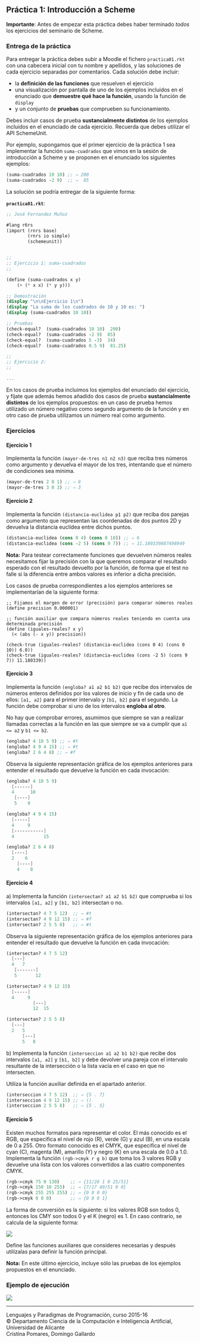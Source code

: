 ## Práctica 1: Introducción a Scheme

**Importante**: Antes de empezar esta práctica debes haber terminado *todos* los ejercicios del seminario de Scheme.

### Entrega de la práctica

Para entregar la práctica debes subir a Moodle el fichero `practica01.rkt` con una cabecera inicial con tu nombre y apellidos, y las soluciones de cada ejercicio separadas por comentarios. Cada solución debe incluir:

- la **definición de las funciones** que resuelven el ejercicio
- una visualización por pantalla de uno de los ejemplos incluidos en el enunciado que **demuestre qué hace la función**, usando la función de `display`
- y un conjunto de **pruebas** que comprueben su funcionamiento.

Debes incluir casos de prueba **sustancialmente distintos** de los ejemplos incluidos en el enunciado de cada ejercicio. Recuerda que debes utilizar el API SchemeUnit.

Por ejemplo, supongamos que el primer ejercicio de la práctica 1 sea implementar la función `suma-cuadrados` que vimos en la sesión de introducción a Scheme y se proponen en el enunciado los siguientes ejemplos:
```scheme
(suma-cuadrados 10 10) ;; ⇒ 200
(suma-cuadrados -2 9)  ;; ⇒  85
```

La solución se podría entregar de la siguiente forma:

**`practica01.rkt`**:

```scheme
;; José Fernandez Muñoz

#lang r6rs
(import (rnrs base)
        (rnrs io simple)
        (schemeunit))


;;
;; Ejercicio 1: suma-cuadrados
;;

(define (suma-cuadrados x y)
    (+ (* x x) (* y y)))

;; Demostración
(display "\n\nEjercicio 1\n")
(display "La suma de los cuadrados de 10 y 10 es: ")
(display (suma-cuadrados 10 10))

;; Pruebas
(check-equal?  (suma-cuadrados 10 10)  200)
(check-equal?  (suma-cuadrados -2 9)  85)
(check-equal?  (suma-cuadrados 5 -3)  34)
(check-equal?  (suma-cuadrados 0.5 9)  81.25)

;;
;; Ejercicio 2:
;;

...

```

En los casos de prueba incluimos los ejemplos del enunciado del ejercicio, y fíjate que además hemos añadido dos casos de prueba **sustancialmente distintos** de los ejemplos propuestos: en un caso de prueba hemos utilizado un número negativo como segundo argumento de la función y en otro caso de prueba utilizamos un número real como argumento.

### Ejercicios


#### Ejercicio 1

Implementa la función `(mayor-de-tres n1 n2 n3)` que reciba tres números como argumento y devuelva el mayor de los tres, intentando que el número de condiciones sea mínima.

```scheme
(mayor-de-tres 2 8 1) ;; ⇒ 8
(mayor-de-tres 3 0 3) ;; ⇒ 3
```


#### Ejercicio 2

Implementa la función `(distancia-euclidea p1 p2)` que reciba dos parejas como argumento que representan las coordenadas de dos puntos 2D y devuelva la distancia euclídea entre dichos puntos.

```scheme
(distancia-euclidea (cons 0 4) (cons 0 10)) ;; ⇒ 6
(distancia-euclidea (cons -2 5) (cons 9 7)) ;; ⇒ 11.180339887498949
```
**Nota:** Para testear correctamente funciones que devuelven números reales necesitamos fijar la precisión con la que queremos comparar el resultado esperado con el resultado devuelto por la función, de forma que el test no falle si la diferencia entre ambos valores es inferior a dicha precisión.

Los casos de prueba correspondientes a los ejemplos anteriores se implementarían de la siguiente forma:

```
;; Fijamos el margen de error (precisión) para comparar números reales
(define precision 0.000001)

;; función auxiliar que compara números reales teniendo en cuenta una determinada precisión
(define (iguales-reales? x y)
  (< (abs (- x y)) precision))

(check-true (iguales-reales? (distancia-euclidea (cons 0 4) (cons 0 10)) 6.0))
(check-true (iguales-reales? (distancia-euclidea (cons -2 5) (cons 9 7)) 11.180339))
```

#### Ejercicio 3

Implementa la función `(engloba? a1 a2 b1 b2)` que recibe dos intervalos de números enteros definidos por los valores de inicio y fin de cada uno de ellos: `[a1, a2]` para el primer intervalo y `[b1, b2]` para el segundo. La función debe comprobar si uno de los intervalos **engloba al otro**.

No hay que comprobar errores, asumimos que siempre se van a realizar llamadas correctas a la función en las que siempre se va a cumplir que `a1 <= a2` y `b1 <= b2`.

```scheme
(engloba? 4 10 5 9) ;; ⇒ #t
(engloba? 4 9 4 15) ;; ⇒ #t
(engloba? 2 6 4 8) ;; ⇒ #f
```
Observa la siguiente representación gráfica de los ejemplos anteriores para entender el resultado que devuelve la función en cada invocación:

```scheme
(engloba? 4 10 5 9)
  [------]
  4      10
   [----]
   5    9

(engloba? 4 9 4 15)
  [-----]
  4     9
  [-----------]
  4           15

(engloba? 2 6 4 8)
  [----]
  2    6
    [----]
    4    8
```


#### Ejercicio 4

a) Implementa la función `(intersectan? a1 a2 b1 b2)` que comprueba si los intervalos `[a1, a2]` y `[b1, b2]` intersectan o no.

```scheme
(intersectan? 4 7 5 12)  ;; ⇒ #t
(intersectan? 4 9 12 15) ;; ⇒ #f
(intersectan? 2 5 5 8)   ;; ⇒ #t
```

Observa la siguiente representación gráfica de los ejemplos anteriores para entender el resultado que devuelve la función en cada invocación:

```scheme
(intersectan? 4 7 5 12)
  [---]
  4   7
   [-------]
   5       12

(intersectan? 4 9 12 15)
  [-----]
  4     9
          [---]
          12  15

(intersectan? 2 5 5 8)
  [---]
  2   5
      [---]
      5   8
```

b) Implementa la función `(interseccion a1 a2 b1 b2)` que recibe dos intervalos `[a1, a2]` y `[b1, b2]` y debe devolver una pareja con el intervalo resultante de la intersección o la lista vacía en el caso en que no intersecten.

Utiliza la función auxiliar definida en el apartado anterior.


```scheme
(interseccion 4 7 5 12)  ;; ⇒ {5 . 7}
(interseccion 4 9 12 15) ;; ⇒ ()
(interseccion 2 5 5 8)   ;; ⇒ {5 . 5}
```


#### Ejercicio 5

Existen muchos formatos para representar el color. El más conocido es el RGB, que especifica el nivel de rojo (R), verde (G) y azul (B), en una escala de 0 a 255. Otro formato conocido es el CMYK, que especifica el nivel de cyan (C), magenta (M), amarillo (Y) y negro (K) en una escala de 0.0 a 1.0. Implementa la función `(rgb->cmyk r g b)` que toma los 3 valores RGB y devuelve una lista con los valores convertidos a las cuatro componentes CMYK.

```scheme
(rgb->cmyk 75 0 130)    ;; ⇒ {11/26 1 0 25/51}
(rgb->cmyk 150 10 255)  ;; ⇒ {7/17 49/51 0 0}
(rgb->cmyk 255 255 255) ;; ⇒ {0 0 0 0}
(rgb->cmyk 0 0 0)       ;; ⇒ {0 0 0 1}
```

La forma de conversión es la siguiente: si los valores RGB son todos 0, entonces los CMY son todos 0 y el K (negro) es 1. En caso contrario, se calcula de la siguiente forma:

![](imagenes/pract1-1.png)


Define las funciones auxiliares que consideres necesarias y después utilízalas para definir la función principal.

**Nota:** En este último ejercicio, incluye sólo las pruebas de los ejemplos propuestos en el enunciado.


### Ejemplo de ejecución

![](imagenes/pract1-2.png)



----

Lenguajes y Paradigmas de Programación, curso 2015-16  
© Departamento Ciencia de la Computación e Inteligencia Artificial, Universidad de Alicante  
Cristina Pomares, Domingo Gallardo
